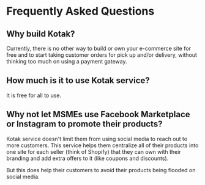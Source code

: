 # Frequently Asked Questions

## Why build Kotak?

Currently, there is no other way to build or own your e-commerce site for free and to start taking customer orders for pick up and/or delivery, without thinking too much on using a payment gateway.

## How much is it to use Kotak service?

It is free for all to use.

## Why not let MSMEs use Facebook Marketplace or Instagram to promote their products?

Kotak service doesn't limit them from using social media to reach out to more customers. This service helps them centralize all of their products into one site for each seller (think of Shopify) that they can own with their branding and add extra offers to it (like coupons and discounts).

But this does help their customers to avoid their products being flooded on social media.


